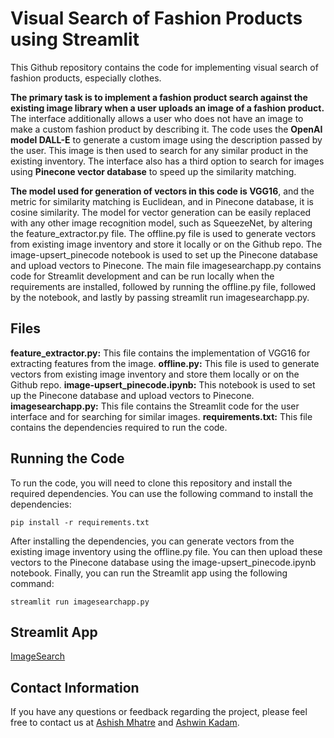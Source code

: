 # Visual Search of Fashion Products using Streamlit

This Github repository contains the code for implementing visual search of fashion products, especially clothes. 

**The primary task is to implement a fashion product search against the existing image library when a user uploads an image of a fashion product.** 
The interface additionally allows a user who does not have an image to make a custom fashion product by describing it. The code uses the **OpenAI model DALL-E** to generate a custom image using the description passed by the user. This image is then used to search for any similar product in the existing inventory. The interface also has a third option to search for images using **Pinecone vector database** to speed up the similarity matching.

**The model used for generation of vectors in this code is VGG16**, and the metric for similarity matching is Euclidean, and in Pinecone database, it is cosine similarity. The model for vector generation can be easily replaced with any other image recognition model, such as SqueezeNet, by altering the feature_extractor.py file. The offline.py file is used to generate vectors from existing image inventory and store it locally or on the Github repo. The image-upsert_pinecode notebook is used to set up the Pinecone database and upload vectors to Pinecone. The main file imagesearchapp.py contains code for Streamlit development and can be run locally when the requirements are installed, followed by running the offline.py file, followed by the notebook, and lastly by passing streamlit run imagesearchapp.py.

## Files
**feature_extractor.py:** This file contains the implementation of VGG16 for extracting features from the image.
**offline.py:** This file is used to generate vectors from existing image inventory and store them locally or on the Github repo.
**image-upsert_pinecode.ipynb:** This notebook is used to set up the Pinecone database and upload vectors to Pinecone.
**imagesearchapp.py:** This file contains the Streamlit code for the user interface and for searching for similar images.
**requirements.txt:** This file contains the dependencies required to run the code.

## Running the Code

To run the code, you will need to clone this repository and install the required dependencies. You can use the following command to install the dependencies:

```
pip install -r requirements.txt
```

After installing the dependencies, you can generate vectors from the existing image inventory using the offline.py file. You can then upload these vectors to the Pinecone database using the image-upsert_pinecode.ipynb notebook. Finally, you can run the Streamlit app using the following command:

```
streamlit run imagesearchapp.py
```
## Streamlit App

[ImageSearch](https://pyashishmhatre-imagesearchapp-imagesearchapp-01u1wm.streamlit.app/)

## Contact Information
If you have any questions or feedback regarding the project, please feel free to contact us at [Ashish Mhatre](https://www.linkedin.com/in/ashishmhatre927/) and [Ashwin Kadam](https://www.linkedin.com/in/ashwinkadam07/).
